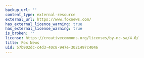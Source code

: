 ```yaml
---
backup_url: ''
content_type: external-resource
external_url: https://www.foxnews.com/
has_external_licence_warning: true
has_external_license_warning: true
is_broken: ''
license: https://creativecommons.org/licenses/by-nc-sa/4.0/
title: Fox News
uid: 57b902dc-c4d3-40c8-947e-3021497c4046
---
```

